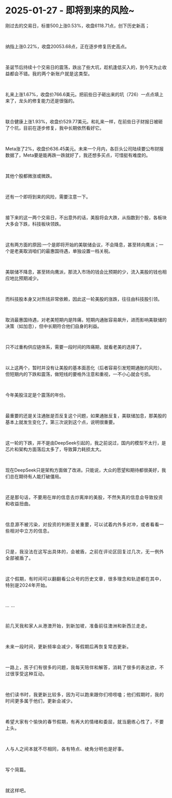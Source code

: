 # 2025-01-27 - 即将到来的风险~

<p style="visibility: visible;">刚过去的交易日，标普500上涨0.53%，收盘6118.71点，创下历史新高；</p><p style="visibility: visible;"><br style="visibility: visible;"></p><p style="visibility: visible;">纳指上涨0.22%，收盘20053.68点，正在逐步修复历史高点。</p><p style="visibility: visible;"><br style="visibility: visible;"></p><p style="visibility: visible;">圣诞节后持续十个交易日的震荡，跌出了些大坑，趁机逢低买入的，到今天为止收益都会不错。<span style="background-color: transparent; letter-spacing: 0.034em; caret-color: var(--weui-BRAND); visibility: visible;">我的两个新账户就是这类型。</span></p><p style="visibility: visible;"><br style="visibility: visible;"></p><p style="visibility: visible;">礼来上涨1.67%，收盘价766.6美元。把前些日子砸出来的坑（726）一点点填上来了，龙头的修复能力还是很强的。</p><p style="visibility: visible;"><br style="visibility: visible;"></p><p style="visibility: visible;">联合健康上涨1.93%，收盘价529.77美元。和礼来一样，在前些日子财报日被砸了个坑，目前在逐步修复，我中长期依然看好它。</p><p style="visibility: visible;"><br style="visibility: visible;"></p><p style="visibility: visible;">Meta涨了2%，收盘价636.45美元。未来一个月内，各巨头公司陆续要公布财报数据了，Meta要是能再跌一跌就好了，我还想多买点，可惜挺有难度的。</p><p style="visibility: visible;"><br style="visibility: visible;"></p><p style="visibility: visible;">其他个股都微涨或微跌。</p><p style="visibility: visible;"><br style="visibility: visible;"></p><p style="visibility: visible;">还有一个即将到来的风险，需要注意一下。</p><p style="visibility: visible;"><br style="visibility: visible;"></p><p style="visibility: visible;">接下来的这一两个交易日，不出意外的话，美股将会大跌，从指数到个股，各板块大多会下跌，科技板块领跌。</p><p style="visibility: visible;"><br style="visibility: visible;"></p><p style="visibility: visible;">这有两方面的原因:一个是即将开始的美联储会议，不会降息，甚至转向鹰派；一个是老美取消咱们的最惠国待遇，单独设置一档关税。</p><p style="visibility: visible;"><br style="visibility: visible;"></p><p style="visibility: visible;">美联储不降息，甚至转向鹰派，那流入市场的钱会比预期的少，流入美股的钱也相应地比预期减少。</p><p style="visibility: visible;"><br style="visibility: visible;"></p><p style="visibility: visible;">而科技股本身又对热钱非常依赖，因此这一轮美股的涨跌，往往由科技股引领。</p><p style="visibility: visible;"><br style="visibility: visible;"></p><p style="visibility: visible;">取消最惠国待遇，对老美短期内是阵痛，短期内通胀容易飙升，进而影响美联储的决策（如加息），但中长期符合他们自身的利益。</p><p style="visibility: visible;"><br style="visibility: visible;"></p><p style="visibility: visible;">只不过重构供应链体系，需要一段时间的阵痛期，就看老美的选择了。</p><p style="visibility: visible;"><br style="visibility: visible;"></p><p style="visibility: visible;">以上这两个，暂时并没有让美股的基本面恶化（后者容易引发短期通胀的风险）。但短期内的下跌和震荡，做短线的要格外注意和重视，一不小心就会亏损。</p><p style="visibility: visible;"><br style="visibility: visible;"></p><p style="visibility: visible;">今年美股注定是个震荡的年份。</p><p style="visibility: visible;"><br style="visibility: visible;"></p><p>最重要的还是关注通胀是否反复这个问题，如果通胀反复，美联储加息，那美股的基本上就发生变化了。第三次说到这个点，说明很重要。</p><p><br></p><p>这一轮的下跌，并不是由DeepSeek引起的，我之前说过，国内的模型不太行，是芯片和架构方面落后太多了，导致算力耗损太大。</p><p><br></p><p>现在DeepSeek只是架构方面做了改进。只能说，大众的愿望和期待都很美好，我们总在期待有人能打破僵局。</p><p><span style="background-color: transparent;letter-spacing: 0.034em;caret-color: var(--weui-BRAND);"><br></span></p><p><span style="background-color: transparent;letter-spacing: 0.034em;caret-color: var(--weui-BRAND);">还是那句话，不要用在岸的信息去炒离岸的美股，不然失真的信息会导致投资和收益扭曲。</span></p><p><span style="background-color: transparent;letter-spacing: 0.034em;caret-color: var(--weui-BRAND);"><br></span></p><p><span style="letter-spacing: 0.578px;">信息源不被污染，对投资的判断至关重要，可以试着内外多对冲，或者看看一些相对中立方的信息。</span></p><p><span style="letter-spacing: 0.578px;"><br></span></p><p><span style="letter-spacing: 0.578px;">只是，我没法在这写出具体的，会被盾，之前在评论区回复过几次，无一例外全部被盾了。</span></p><p><span style="letter-spacing: 0.578px;"><br></span></p><p><span style="letter-spacing: 0.578px;">这个假期，有时间可以翻翻看公众号的历史文章，很多理念和轨迹都在其中，特别是2024年开始。</span></p><p><span style="letter-spacing: 0.578px;"><br></span></p><p><span style="letter-spacing: 0.578px;">… …</span></p><p><span style="letter-spacing: 0.578px;"><br></span></p><p><span style="letter-spacing: 0.578px;">前几天我和家人从港澳开始，到新加坡，准备前往澳洲和新西兰走走。</span></p><p><span style="letter-spacing: 0.578px;"><br></span></p><p><span style="letter-spacing: 0.578px;">未来一段时间，更新频率会减少，等假期后再恢复常态更新。</span></p><p><span style="background-color: transparent;letter-spacing: 0.034em;caret-color: var(--weui-BRAND);"><br></span></p><p><span style="letter-spacing: 0.578px;">一路上，孩子们有很多的问题，我每天陪伴和解答，消耗了很多的表达欲，不过很享受这种互动。</span></p><p><span style="letter-spacing: 0.578px;"><br></span></p><p><span style="letter-spacing: 0.578px;">他们读书时，我更新比较多，因为可以跑来跟你们唠唠嗑；他们假期时，我的时间更多属于他们，更新会减少。</span></p><p><span style="letter-spacing: 0.578px;"><br></span></p><p><span style="letter-spacing: 0.578px;">希望大家有个愉快的春节假期，有再大的情绪和委屈，就当磨练心性了，不要上头。</span></p><p><span style="letter-spacing: 0.578px;"><br></span></p><p><span style="letter-spacing: 0.578px;">人与人之间本就不尽相同，各有特点、棱角分明也是好事。</span></p><p><span style="background-color: transparent;letter-spacing: 0.034em;caret-color: var(--weui-BRAND);"><br></span></p><p><span style="letter-spacing: 0.578px;">写个简篇。</span></p><p><span style="letter-spacing: 0.578px;"><br></span></p><p><span style="letter-spacing: 0.578px;">就这样吧。</span></p><p style="display: none;"><mp-style-type data-value="10000"></mp-style-type></p>